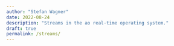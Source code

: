 ```yaml
---
author: "Stefan Wagner"
date: 2022-08-24
description: "Streams in the ao real-time operating system."
draft: true
permalink: /streams/
---
```

